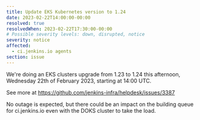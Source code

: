 ```yaml
---
title: Update EKS Kubernetes version to 1.24
date: 2023-02-22T14:00:00-00:00
resolved: true
resolvedWhen: 2023-02-22T17:30:00-00:00
# Possible severity levels: down, disrupted, notice
severity: notice
affected:
  - ci.jenkins.io agents
section: issue
---
```


We're doing an EKS clusters upgrade from 1.23 to 1.24 this afternoon, Wednesday 22th of February 2023, starting at 14:00 UTC.

See more at https://github.com/jenkins-infra/helpdesk/issues/3387

No outage is expected, but there could be an impact on the building queue for ci.jenkins.io even with the DOKS cluster to take the load.
